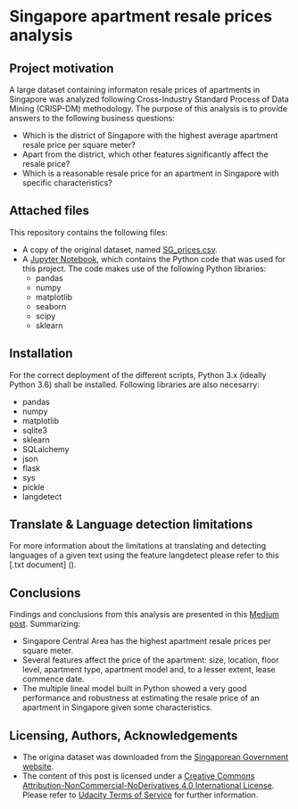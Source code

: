 # Singapore apartment resale prices analysis
## Project motivation
A large dataset containing informaton resale prices of apartments in Singapore was analyzed following Cross-Industry Standard Process of Data Mining (CRISP-DM) methodology.
The purpose of this analysis is to provide answers to the following business questions:

* Which is the district of Singapore with the highest average apartment resale price per square meter?
* Apart from the district, which other features significantly affect the resale price?
* Which is a reasonable resale price for an apartment in Singapore with specific characteristics?

## Attached files
This repository contains the following files:
* A copy of the original dataset, named [SG_prices.csv](SG_prices.csv). 
* A [Jupyter Notebook](https://github.com/Luis-Conti/Udacity-Data-Scientist/blob/main/Data-Science-Blog-Post/Singapore%20apartment%20resale%20prices%20analysis.ipynb), which contains the Python code that was used for this project. The code makes use of the following Python libraries: 
  * pandas
  * numpy
  * matplotlib
  * seaborn
  * scipy
  * sklearn
  
## Installation
For the correct deployment of the different scripts, Python 3.x (ideally Python 3.6) shall be installed. Following libraries are also necesarry:
  * pandas
  * numpy
  * matplotlib
  * sqlite3
  * sklearn
  * SQLalchemy
  * json
  * flask
  * sys 
  * pickle
  * langdetect  
  
## Translate & Language detection limitations
For more information about the limitations at translating and detecting languages of a given text using the feature langdetect please refer to this [.txt document] ().



## Conclusions
Findings and conclusions from this analysis are presented in this [Medium post](https://luis-conti-gz.medium.com/singapore-apartment-resale-prices-analysis-1105770b3015). 
Summarizing:
* Singapore Central Area has the highest apartment resale prices per square meter.
* Several features affect the price of the apartment: size, location, floor level, apartment type, apartment model and, to a lesser extent, lease commence date.
* The multiple lineal model built in Python showed a very good performance and robustness at estimating the resale price of an apartment in Singapore given some characteristics.

## Licensing, Authors, Acknowledgements
* The origina dataset was downloaded from the [Singaporean Government website](https://data.gov.sg/dataset/resale-flat-prices?resource_id=42ff9cfe-abe5-4b54-beda-c88f9bb438ee).
* The content of this post is licensed under a [Creative Commons Attribution-NonCommercial-NoDerivatives 4.0 International License](https://creativecommons.org/licenses/by-nc-nd/4.0/). Please refer to [Udacity Terms of Service](https://www.udacity.com/legal) for further information.
